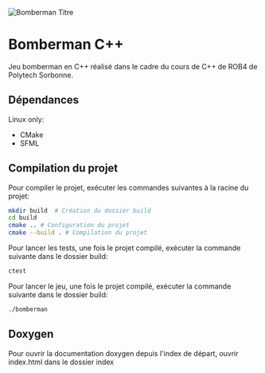 ![Bomberman Titre](https://upload.wikimedia.org/wikipedia/fr/thumb/a/a5/Bomberman_Logo.svg/1280px-Bomberman_Logo.svg.png)
# Bomberman C++
Jeu bomberman en C++ réalisé dans le cadre du cours de C++ de ROB4 de Polytech Sorbonne.

## Dépendances
Linux only:
- CMake
- SFML

## Compilation du projet
Pour compiler le projet, exécuter les commandes suivantes à la racine du projet:
```bash
mkdir build  # Création du dossier build
cd build
cmake .. # Configuration du projet
cmake --build . # Compilation du projet
```
Pour lancer les tests, une fois le projet compilé, exécuter la commande suivante dans le dossier build:
```bash
ctest
```

Pour lancer le jeu, une fois le projet compilé, exécuter la commande suivante dans le dossier build:
```bash
./bomberman
```

## Doxygen
Pour ouvrir la documentation doxygen depuis l'index de départ, ouvrir index.html dans le dossier index
```
